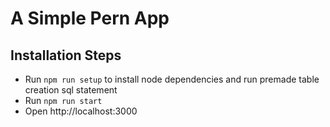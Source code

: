 # A Simple Pern App

## Installation Steps

- Run `npm run setup` to install node dependencies and run premade table creation sql statement
- Run `npm run start`
- Open http://localhost:3000

